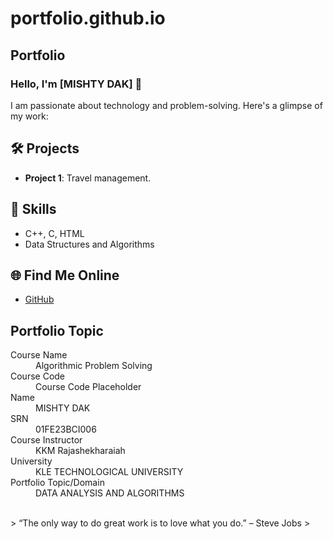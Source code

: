 # portfolio.github.io
## Portfolio

### Hello, I'm [MISHTY DAK] 👋

I am passionate about technology and problem-solving. Here's a glimpse of my work:

## 🛠️ Projects
- **Project 1**: Travel management.

## 🚀 Skills
- C++, C, HTML
- Data Structures and Algorithms

## 🌐 Find Me Online
- [GitHub](https://github.com/mishtydak)

## Portfolio Topic

<dl>
<dt>Course Name</dt>
<dd>Algorithmic Problem Solving</dd>
<dt>Course Code</dt>
<dd>Course Code Placeholder</dd>
<dt>Name</dt>
<dd>MISHTY DAK</dd>
<dt>SRN</dt>
<dd>01FE23BCI006</dd>
<dt>Course Instructor</dt>
<dd>KKM Rajashekharaiah</dd>
<dt>University</dt>
<dd>KLE TECHNOLOGICAL UNIVERSITY</dd>
<dt>Portfolio Topic/Domain</dt>
<dd>DATA ANALYSIS AND ALGORITHMS</dd>
</dl>

<br> 
> “The only way to do great work is to love what you do.” – Steve Jobs
>

